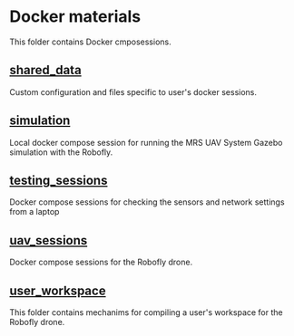 # Docker materials

This folder contains Docker cmposessions.

## [shared_data](./shared_data)

Custom configuration and files specific to user's docker sessions.

## [simulation](./simulation)

Local docker compose session for running the MRS UAV System Gazebo simulation with the Robofly.

## [testing_sessions](./testing_session)
Docker compose sessions for checking the sensors and network settings from a laptop

## [uav_sessions](./uav_sessions)

Docker compose sessions for the Robofly drone.

## [user_workspace](./user_workspace)

This folder contains mechanims for compiling a user's workspace for the Robofly drone.
